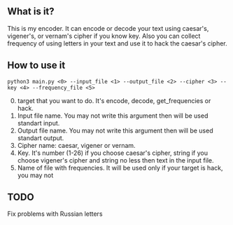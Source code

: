 
  What is it?
  -----------

  This is my encoder. It can encode or decode your text using caesar's, vigener's, or vernam's cipher if you know key.
  Also you can collect frequency of using letters in your text and use it to hack the caesar's cipher.

  How to use it
  -------------

  ```
  python3 main.py <0> --input_file <1> --output_file <2> --cipher <3> --key <4> --frequency_file <5>
  ```
  0) target that you want to do. It's encode, decode, get_frequencies or hack.
  1) Input file name. You may not write this argument then will be used standart input.
  2) Output file name. You may not write this argument then will be used standart output.
  3) Cipher name: caesar, vigener or vernam.
  4) Key. It's number (1-26) if you choose caesar's cipher, string if you choose vigener's cipher and string no less then text in the input file.
  5) Name of file with frequencies. It will be used only if your target is hack, you may not 

  TODO
  ----
  Fix problems with Russian letters
